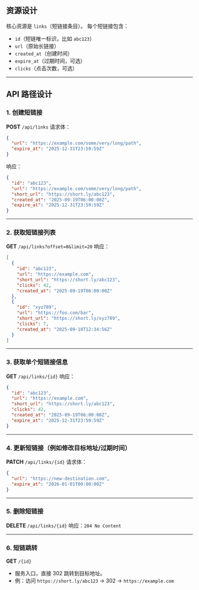 ## 资源设计

核心资源是 `links`（短链接条目）。
每个短链接包含：

* `id`（短链唯一标识，比如 `abc123`）
* `url`（原始长链接）
* `created_at`（创建时间）
* `expire_at`（过期时间，可选）
* `clicks`（点击次数，可选）

---

## API 路径设计

### 1. 创建短链接

**POST** `/api/links`
请求体：

```json
{
  "url": "https://example.com/some/very/long/path",
  "expire_at": "2025-12-31T23:59:59Z"
}
```

响应：

```json
{
  "id": "abc123",
  "url": "https://example.com/some/very/long/path",
  "short_url": "https://short.ly/abc123",
  "created_at": "2025-09-19T06:00:00Z",
  "expire_at": "2025-12-31T23:59:59Z"
}
```

---

### 2. 获取短链接列表

**GET** `/api/links?offset=0&limit=20`
响应：

```json
[
  {
    "id": "abc123",
    "url": "https://example.com",
    "short_url": "https://short.ly/abc123",
    "clicks": 42,
    "created_at": "2025-09-19T06:00:00Z"
  },
  {
    "id": "xyz789",
    "url": "https://foo.com/bar",
    "short_url": "https://short.ly/xyz789",
    "clicks": 7,
    "created_at": "2025-09-18T12:34:56Z"
  }
]
```

---

### 3. 获取单个短链接信息

**GET** `/api/links/{id}`
响应：

```json
{
  "id": "abc123",
  "url": "https://example.com",
  "short_url": "https://short.ly/abc123",
  "clicks": 42,
  "created_at": "2025-09-19T06:00:00Z",
  "expire_at": "2025-12-31T23:59:59Z"
}
```

---

### 4. 更新短链接（例如修改目标地址/过期时间）

**PATCH** `/api/links/{id}`
请求体：

```json
{
  "url": "https://new-destination.com",
  "expire_at": "2026-01-01T00:00:00Z"
}
```

---

### 5. 删除短链接

**DELETE** `/api/links/{id}`
响应：`204 No Content`

---

### 6. 短链跳转

**GET** `/{id}`

* 服务入口，直接 302 跳转到目标地址。
* 例：访问 `https://short.ly/abc123` → 302 → `https://example.com`


